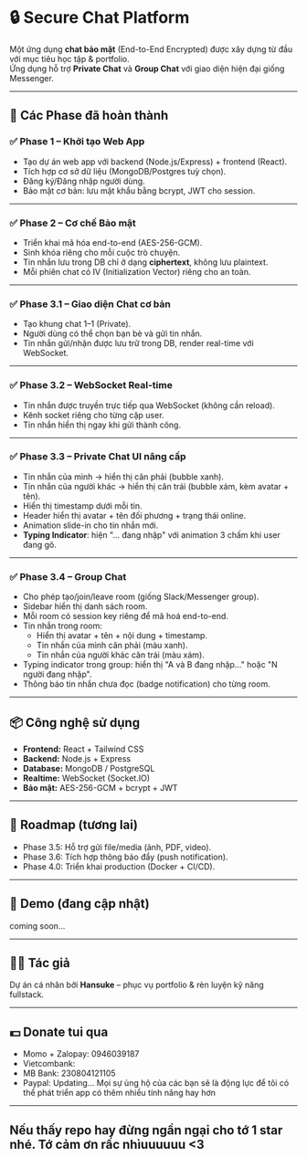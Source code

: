 # 🔒 Secure Chat Platform

Một ứng dụng **chat bảo mật** (End-to-End Encrypted) được xây dựng từ đầu với mục tiêu học tập & portfolio.  
Ứng dụng hỗ trợ **Private Chat** và **Group Chat** với giao diện hiện đại giống Messenger.

---

## 🚀 Các Phase đã hoàn thành

### ✅ Phase 1 – Khởi tạo Web App
- Tạo dự án web app với backend (Node.js/Express) + frontend (React).
- Tích hợp cơ sở dữ liệu (MongoDB/Postgres tuỳ chọn).
- Đăng ký/Đăng nhập người dùng.
- Bảo mật cơ bản: lưu mật khẩu bằng bcrypt, JWT cho session.

---

### ✅ Phase 2 – Cơ chế Bảo mật
- Triển khai mã hóa end-to-end (AES-256-GCM).
- Sinh khóa riêng cho mỗi cuộc trò chuyện.
- Tin nhắn lưu trong DB chỉ ở dạng **ciphertext**, không lưu plaintext.
- Mỗi phiên chat có IV (Initialization Vector) riêng cho an toàn.

---

### ✅ Phase 3.1 – Giao diện Chat cơ bản
- Tạo khung chat 1–1 (Private).
- Người dùng có thể chọn bạn bè và gửi tin nhắn.
- Tin nhắn gửi/nhận được lưu trữ trong DB, render real-time với WebSocket.

---

### ✅ Phase 3.2 – WebSocket Real-time
- Tin nhắn được truyền trực tiếp qua WebSocket (không cần reload).
- Kênh socket riêng cho từng cặp user.
- Tin nhắn hiển thị ngay khi gửi thành công.

---

### ✅ Phase 3.3 – Private Chat UI nâng cấp
- Tin nhắn của mình → hiển thị căn phải (bubble xanh).
- Tin nhắn của người khác → hiển thị căn trái (bubble xám, kèm avatar + tên).
- Hiển thị timestamp dưới mỗi tin.
- Header hiển thị avatar + tên đối phương + trạng thái online.
- Animation slide-in cho tin nhắn mới.
- **Typing Indicator**: hiện "... đang nhập" với animation 3 chấm khi user đang gõ.

---

### ✅ Phase 3.4 – Group Chat
- Cho phép tạo/join/leave room (giống Slack/Messenger group).
- Sidebar hiển thị danh sách room.
- Mỗi room có session key riêng để mã hoá end-to-end.
- Tin nhắn trong room:
  - Hiển thị avatar + tên + nội dung + timestamp.
  - Tin nhắn của mình căn phải (màu xanh).
  - Tin nhắn của người khác căn trái (màu xám).
- Typing indicator trong group: hiển thị "A và B đang nhập..." hoặc "N người đang nhập".
- Thông báo tin nhắn chưa đọc (badge notification) cho từng room.

---

## 📦 Công nghệ sử dụng
- **Frontend:** React + Tailwind CSS  
- **Backend:** Node.js + Express  
- **Database:** MongoDB / PostgreSQL  
- **Realtime:** WebSocket (Socket.IO)  
- **Bảo mật:** AES-256-GCM + bcrypt + JWT  

---

## 🎯 Roadmap (tương lai)
- Phase 3.5: Hỗ trợ gửi file/media (ảnh, PDF, video).  
- Phase 3.6: Tích hợp thông báo đẩy (push notification).  
- Phase 4.0: Triển khai production (Docker + CI/CD).  

---

## 📸 Demo (đang cập nhật)
coming soon...

---

## 👨‍💻 Tác giả
Dự án cá nhân bởi **Hansuke** – phục vụ portfolio & rèn luyện kỹ năng fullstack.

---

## 💵 Donate tui qua
- Momo + Zalopay: 0946039187
- Vietcombank: 
- MB Bank: 230804121105
- Paypal: Updating...
Mọi sự ủng hộ của các bạn sẽ là động lực để tôi có thể phát triển app có thêm nhiều tính năng hay hơn

---

## Nếu thấy repo hay đừng ngần ngại cho tớ 1 star nhé. Tớ cảm ơn rấc nhìuuuuuu <3
